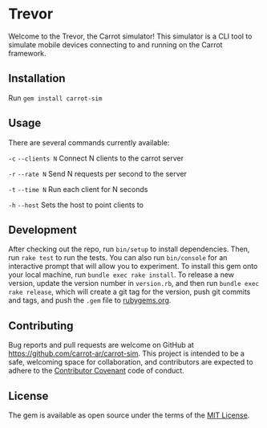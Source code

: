 # Trevor

Welcome to the Trevor, the Carrot simulator! This simulator is a CLI tool to simulate mobile devices connecting to and running on the Carrot framework. 

## Installation

Run `gem install carrot-sim` 

## Usage

There are several commands currently available:

`-c` `--clients N` Connect N clients to the carrot server

`-r` `--rate N` Send N requests per second to the server

`-t` `--time N` Run each client for N seconds

`-h` `--host` Sets the host to point clients to


## Development

After checking out the repo, run `bin/setup` to install dependencies. Then, run `rake test` to run the tests. You can also run `bin/console` for an interactive prompt that will allow you to experiment.
To install this gem onto your local machine, run `bundle exec rake install`. To release a new version, update the version number in `version.rb`, and then run `bundle exec rake release`, which will create a git tag for the version, push git commits and tags, and push the `.gem` file to [rubygems.org](https://rubygems.org).

## Contributing

Bug reports and pull requests are welcome on GitHub at https://github.com/carrot-ar/carrot-sim. This project is intended to be a safe, welcoming space for collaboration, and contributors are expected to adhere to the [Contributor Covenant](http://contributor-covenant.org) code of conduct.

## License

The gem is available as open source under the terms of the [MIT License](https://opensource.org/licenses/MIT).
